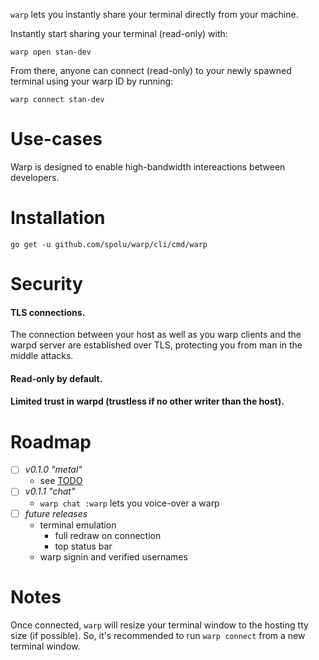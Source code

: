 `warp` lets you instantly share your terminal directly from your machine.

Instantly start sharing your terminal (read-only) with:

```
warp open stan-dev
```
From there, anyone can connect (read-only) to your newly spawned terminal using
your warp ID by running:

```
warp connect stan-dev
```

# Use-cases

Warp is designed to enable high-bandwidth intereactions between developers.

# Installation

```
go get -u github.com/spolu/warp/cli/cmd/warp
```

# Security

#### TLS connections.

The connection between your host as well as you warp clients and the warpd
server are established over TLS, protecting you from man in the middle attacks.

#### Read-only by default.

#### Limited trust in warpd (trustless if no other writer than the host).

# Roadmap

- [ ] *v0.1.0 "metal"*
  - see [TODO](TODO)
- [ ] *v0.1.1 "chat"*
  - `warp chat :warp` lets you voice-over a warp
- [ ] *future releases*
  - terminal emulation
    - full redraw on connection
    - top status bar
  - warp signin and verified usernames

# Notes

Once connected, `warp` will resize your terminal window to the hosting tty size
(if possible). So, it's recommended to run `warp connect` from a new terminal
window.  

